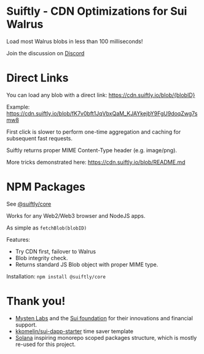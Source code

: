 # Suiftly - CDN Optimizations for Sui Walrus

Load most Walrus blobs in less than 100 milliseconds!

Join the discussion on [Discord](https://discord.com/invite/Erb6SwsVbH)

# Direct Links

You can load any blob with a direct link:
https://cdn.suiftly.io/blob/{blobID}

Example:
https://cdn.suiftly.io/blob/fK7v0bft1JqVbxQaM_KJAYkejbY9FgU9doqZwg7smw8

First click is slower to perform one-time aggregation and caching for subsequent fast requests.

Suiftly returns proper MIME Content-Type header (e.g. image/png).

More tricks demonstrated here:
   https://cdn.suiftly.io/blob/README.md


# NPM Packages

See [@suiftly/core](https://www.npmjs.com/package/@suiftly/core)

Works for any Web2/Web3 browser and NodeJS apps.

As simple as `fetchBlob(blobID)`

Features:

-   Try CDN first, failover to Walrus
-   Blob integrity check.
-   Returns standard JS Blob object with proper MIME type.

Installation:
`npm install @suiftly/core`

# Thank you!

-   [Mysten Labs](https://mystenlabs.com) and the [Sui foundation](https://sui.io) for their innovations and financial support.
-   [kkomelin/sui-dapp-starter](https://github.com/kkomelin/sui-dapp-starter) time saver template
-   [Solana](https://github.com/solana-labs/solana-web3.js) inspiring monorepo scoped packages structure, which is mostly re-used for this project.
